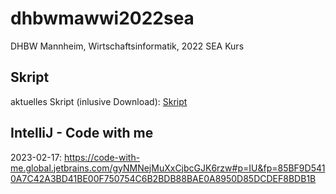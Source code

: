 # dhbwmawwi2022sea
DHBW Mannheim, Wirtschaftsinformatik, 2022 SEA Kurs

## Skript
aktuelles Skript (inlusive Download): [Skript](https://matthiasbergneels.github.io/md-scripts/)


## IntelliJ - Code with me
2023-02-17: https://code-with-me.global.jetbrains.com/gyNMNejMuXxCjbcGJK6rzw#p=IU&fp=85BF9D5410A7C42A3BD41BE00F750754C6B2BDB88BAE0A8950D85DCDEF8BDB1B

